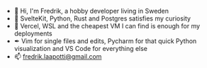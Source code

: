 - 👋 Hi, I'm Fredrik, a hobby developer living in Sweden
- 👀 SvelteKit, Python, Rust and Postgres satisfies my curiosity
- 🌱 Vercel, WSL and the cheapest VM I can find is enough for my deployments
-  ✒ Vim for single files and edits, Pycharm for that quick Python visualization and VS Code for everything else
- 📫 fredrik.laapotti@gmail.com

